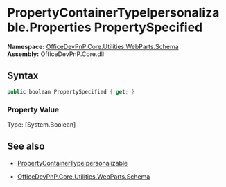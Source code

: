 # PropertyContainerTypeIpersonalizable.Properties PropertySpecified
  

**Namespace:** [OfficeDevPnP.Core.Utilities.WebParts.Schema](OfficeDevPnP.Core.Utilities.WebParts.Schema.md)  
**Assembly:** OfficeDevPnP.Core.dll  
## Syntax
```C#
public boolean PropertySpecified { get; }
```

### Property Value
Type: [System.Boolean] 

## See also
- [PropertyContainerTypeIpersonalizable](PropertyContainerTypeIpersonalizable.md) 

- [OfficeDevPnP.Core.Utilities.WebParts.Schema](OfficeDevPnP.Core.Utilities.WebParts.Schema.md)

